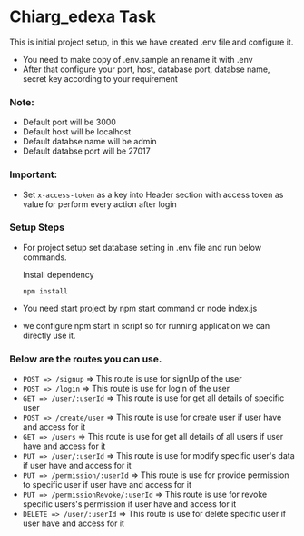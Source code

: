 # Chiarg_edexa Task

This is initial project setup, in this we have created .env file and configure it.


- You need to make copy of .env.sample an rename it with .env
- After that configure your port, host, database port, databse name, secret key according to your requirement

### Note:
- Default port will be 3000
- Default host will be localhost
- Default databse name will be admin
- Default databse port will be 27017

### Important:
- Set `x-access-token` as a key into Header section with access token as value for perform every action after login

### Setup Steps

- For project setup set database setting in .env file and run below commands.

  Install dependency
  ```
  npm install
  ```

- You need start project by npm start command or node index.js
- we configure npm start in script so for running application we can directly use it.


### Below are the routes you can use.
- `POST => /signup` => This route is use for signUp of the user
- `POST => /login` => This route is use for login of the user
- `GET => /user/:userId` => This route is use for get all details of specific user
- `POST => /create/user` => This route is use for create user if user have and access for it
- `GET => /users` => This route is use for get all details of all users if user have and access for it
- `PUT => /user/:userId` => This route is use for modify specific user's data if user have and access for it
- `PUT => /permission/:userId` => This route is use for provide permission to specific user if user have and access for it
- `PUT => /permissionRevoke/:userId` => This route is use for revoke specific users's permission if user have and access for it
- `DELETE => /user/:userId` => This route is use for delete specific user if user have and access for it